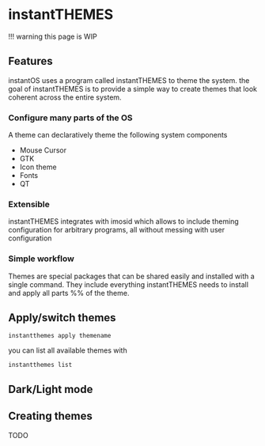 # instantTHEMES


!!! warning
    this page is WIP


## Features

instantOS uses a program called instantTHEMES to theme the system. the goal of
instantTHEMES is to provide a simple way to create themes that look coherent
across the entire system. 

### Configure many parts of the OS

A theme can declaratively theme the following system components
- Mouse Cursor
- GTK
- Icon theme
- Fonts
- QT

### Extensible

instantTHEMES integrates with imosid which allows to include theming
configuration for arbitrary programs, all without messing with user
configuration

### Simple workflow

Themes are special packages that can be shared easily and installed with a
single command. They include everything instantTHEMES needs to install and
apply all parts %% of the theme. 

## Apply/switch themes

```
instantthemes apply themename
```

you can list all available themes with

```
instantthemes list
```

## Dark/Light mode

## Creating themes

TODO







